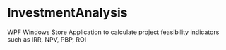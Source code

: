 InvestmentAnalysis
==================

WPF Windows Store Application to calculate project feasibility indicators such as IRR, NPV, PBP, ROI
